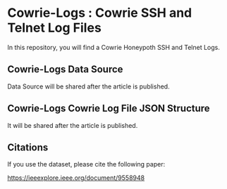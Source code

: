 # Cowrie-Logs : Cowrie SSH and Telnet Log Files

In this repository, you will find a Cowrie Honeypoth SSH and Telnet Logs. 

## Cowrie-Logs Data Source

Data Source will be shared after the article is published. 

## Cowrie-Logs Cowrie Log File JSON Structure

It will be shared after the article is published. 

## Citations

If you use the dataset, please cite the following paper:

https://ieeexplore.ieee.org/document/9558948

